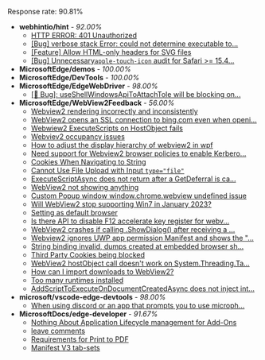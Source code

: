 Response rate: 90.81%

* **webhintio/hint** - _92.00%_
  * [HTTP ERROR: 401 Unauthorized](https://github.com/webhintio/hint/issues/5362)
  * [[Bug] verbose stack Error: could not determine executable to...](https://github.com/webhintio/hint/issues/5349)
  * [[Feature] Allow HTML-only headers for SVG files](https://github.com/webhintio/hint/issues/5281)
  * [[Bug] Unnecessary`apple-touch-icon` audit for Safari >= 15.4...](https://github.com/webhintio/hint/issues/5256)
* **MicrosoftEdge/demos** - _100.00%_
* **MicrosoftEdge/DevTools** - _100.00%_
* **MicrosoftEdge/EdgeWebDriver** - _98.00%_
  * [[🐛 Bug]: useShellWindowsApiToAttachToIe will be blocking on...](https://github.com/MicrosoftEdge/EdgeWebDriver/issues/34)
* **MicrosoftEdge/WebView2Feedback** - _56.00%_
  * [Webview2 rendering incorrectly and inconsistently](https://github.com/MicrosoftEdge/WebView2Feedback/issues/2979)
  * [WebView2 opens an SSL connection to bing.com even when openi...](https://github.com/MicrosoftEdge/WebView2Feedback/issues/2978)
  * [Webwiew2 ExecuteScripts on HostObject fails ](https://github.com/MicrosoftEdge/WebView2Feedback/issues/2977)
  * [Webviev2 occupancy issues](https://github.com/MicrosoftEdge/WebView2Feedback/issues/2976)
  * [How to adjust the display hierarchy of webview2 in wpf](https://github.com/MicrosoftEdge/WebView2Feedback/issues/2975)
  * [Need support for Webview2 browser policies to enable Kerbero...](https://github.com/MicrosoftEdge/WebView2Feedback/issues/2974)
  * [Cookies When Navigating to String](https://github.com/MicrosoftEdge/WebView2Feedback/issues/2973)
  * [Cannot Use File Upload with Input ``type="file"``](https://github.com/MicrosoftEdge/WebView2Feedback/issues/2972)
  * [ExecuteScriptAsync does not return after a GetDeferral is ca...](https://github.com/MicrosoftEdge/WebView2Feedback/issues/2971)
  * [WebView2 not showing anything](https://github.com/MicrosoftEdge/WebView2Feedback/issues/2969)
  * [Custom Popup window window.chrome.webview undefined issue](https://github.com/MicrosoftEdge/WebView2Feedback/issues/2967)
  * [Will WebView2 stop supporting Win7 in January 2023?](https://github.com/MicrosoftEdge/WebView2Feedback/issues/2964)
  * [Setting as default browser](https://github.com/MicrosoftEdge/WebView2Feedback/issues/2962)
  * [Is there API to disable F12 accelerate key register for webv...](https://github.com/MicrosoftEdge/WebView2Feedback/issues/2957)
  * [WebView2 crashes if calling .ShowDialog() after receiving a ...](https://github.com/MicrosoftEdge/WebView2Feedback/issues/2946)
  * [Webview2 ignores UWP app permission Manifest and shows the "...](https://github.com/MicrosoftEdge/WebView2Feedback/issues/2930)
  * [String binding invalid, dumps created at embedded browser sh...](https://github.com/MicrosoftEdge/WebView2Feedback/issues/2970)
  * [Third Party Cookies being blocked](https://github.com/MicrosoftEdge/WebView2Feedback/issues/2958)
  * [WebView2 hostObject call doesn't work on System.Threading.Ta...](https://github.com/MicrosoftEdge/WebView2Feedback/issues/2948)
  * [How can I import downloads to WebView2?](https://github.com/MicrosoftEdge/WebView2Feedback/issues/2940)
  * [Too many runtimes installed](https://github.com/MicrosoftEdge/WebView2Feedback/issues/2926)
  * [AddScriptToExecuteOnDocumentCreatedAsync does not inject int...](https://github.com/MicrosoftEdge/WebView2Feedback/issues/2921)
* **microsoft/vscode-edge-devtools** - _98.00%_
  * [When using discord or an app that prompts you to use microph...](https://github.com/microsoft/vscode-edge-devtools/issues/1256)
* **MicrosoftDocs/edge-developer** - _91.67%_
  * [Nothing About Application Lifecycle management for Add-Ons](https://github.com/MicrosoftDocs/edge-developer/issues/2318)
  * [leave comments](https://github.com/MicrosoftDocs/edge-developer/issues/2317)
  * [Requirements for Print to PDF](https://github.com/MicrosoftDocs/edge-developer/pull/2316)
  * [Manifest V3 tab-sets](https://github.com/MicrosoftDocs/edge-developer/pull/2272)